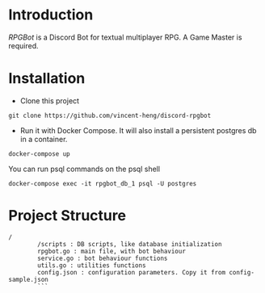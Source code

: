 # Introduction

*RPGBot* is a Discord Bot for textual multiplayer RPG. A Game Master is required.

# Installation

- Clone this project
```
git clone https://github.com/vincent-heng/discord-rpgbot
```

- Run it with Docker Compose. It will also install a persistent postgres db in a container.
```
docker-compose up
```

You can run psql commands on the psql shell
```
docker-compose exec -it rpgbot_db_1 psql -U postgres
```


# Project Structure
```
/
        /scripts : DB scripts, like database initialization
        rpgbot.go : main file, with bot behaviour
        service.go : bot behaviour functions
        utils.go : utilities functions
        config.json : configuration parameters. Copy it from config-sample.json
        ```

